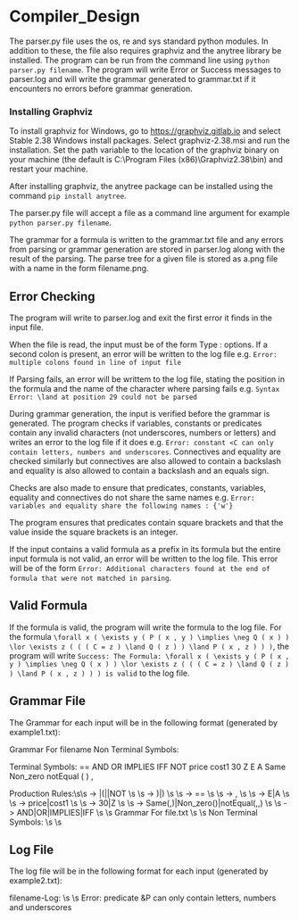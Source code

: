 # Compiler_Design

The parser.py file uses the os, re and sys standard python modules. In addition to these, the file also requires graphviz and the anytree library be installed. The program can be run from the command line using `python parser.py filename`. The program will write Error or Success messages to parser.log and will write the grammar generated to grammar.txt if it encounters no errors before grammar generation.

### Installing Graphviz
To install graphviz for Windows, go to https://graphviz.gitlab.io and select Stable 2.38 Windows install packages. Select graphviz-2.38.msi and run the installation. Set the path variable to the location of the graphviz binary on your machine (the default is C:\Program Files (x86)\Graphviz2.38\bin) and restart your machine.

After installing graphviz, the anytree package can be installed using the command `pip install anytree`.

The parser.py file will accept a file as a command line argument for example `python parser.py filename`.

The grammar for a formula is written to the grammar.txt file and any errors from parsing or grammar generation are stored in parser.log along with the result of the parsing. The parse tree for a given file is stored as a.png file with a name in the form filename.png.

## Error Checking

The program will write to parser.log and exit the first error it finds in the input file.

When the file is read, the input must be of the form Type : options. If a second colon is present, an error will be written to the log file e.g. `Error: multiple colons found in line of input file`

If Parsing fails, an error will be writtem to the log file, stating the position in the formula and the name of the character where parsing fails e.g. `Syntax Error: \land at position 29 could not be parsed`

During grammar generation, the input is verified before the grammar is generated. The program checks if variables, constants or predicates contain any invalid characters (not underscores, numbers or letters) and writes an error to the log file if it does e.g. `Error: constant <C can only contain letters, numbers and underscores`. Connectives and equality are checked similarly but connectives are also allowed to contain a backslash and equality is also allowed to contain a backslash and an equals sign.

Checks are also made to ensure that predicates, constants, variables, equality and connectives do not share the same names e.g. `Error: variables and equality share the following names : {'w'}`

The program ensures that predicates contain square brackets and that the value inside the square brackets is an integer.

If the input contains a valid formula as a prefix in its formula but the entire input formula is not valid, an error will be written to the log file. This error will be of the form `Error: Additional characters found at the end of formula that were not matched in parsing`.

## Valid Formula

If the formula is valid, the program will write the formula to the log file. For the formula `\forall x ( \exists y ( P ( x , y ) \implies \neg Q ( x ) ) \lor \exists z ( ( ( C = z ) \land Q ( z ) ) \land P ( x , z ) ) )`, the program will write `Success: The Formula: \forall x ( \exists y ( P ( x , y ) \implies \neg Q ( x ) ) \lor \exists z ( ( ( C = z ) \land Q ( z ) ) \land P ( x , z ) ) ) is valid` to the log file.

## Grammar File
The Grammar for each input will be in the following format (generated by example1.txt):

Grammar For filename
Non Terminal Symbols: <Start> <Quantifier> <Predicate> <Equality> <Constant> <Variable> <Connective> <Terminal> <Bracketed>

Terminal Symbols: == AND OR IMPLIES IFF NOT price cost1 30 Z E A Same Non_zero notEqual ( ) ,

Production Rules:\s\s
<Start> -> <Predicate>|(<Bracketed>|<Quantifier><Variable><Start>|NOT<Start> \s \s
<Bracketed> -> <Start><Connective><Start>)|<Terminal><Equality><Terminal>) \s \s
<Equality> -> == \s \s
<Terminal> -> <Constant>, <Variable> \s \s
<Quantifier> -> E|A \s \s
<Variable> -> price|cost1 \s \s
<Constant> -> 30|Z \s \s
<Predicate> -> Same(<Variable>,<Variable>)|Non_zero(<Variable>)|notEqual(<Variable>,<Variable>,<Variable>) \s \s
<Connective> -> AND|OR|IMPLIES|IFF \s \s
Grammar For file.txt \s \s
Non Terminal Symbols: <Start> <Quantifier> <Predicate> <Equality> <Constant> <Variable> <Connective> <Terminal> <Bracketed> \s \s


## Log File
The log file will be in the following format for each input (generated by example2.txt):

filename-Log: \s \s
Error: predicate &P can only contain letters, numbers and underscores
